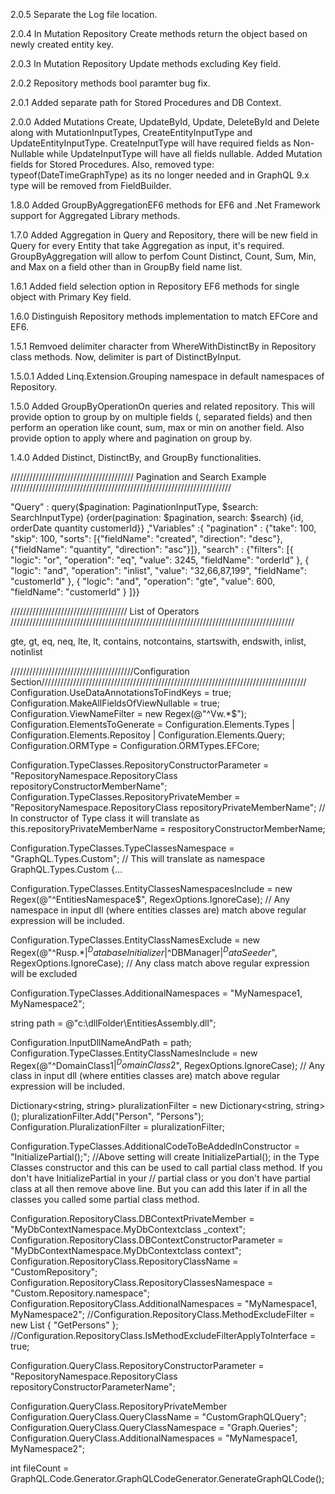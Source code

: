 2.0.5 Separate the Log file location.

2.0.4 In Mutation Repository Create methods return the object based on newly created entity key.

2.0.3 In Mutation Repository Update methods excluding Key field.

2.0.2 Repository methods bool paramter bug fix.

2.0.1 Added separate path for Stored Procedures and DB Context.

2.0.0 Added Mutations Create, UpdateById, Update, DeleteById and Delete along with MutationInputTypes, CreateEntityInputType and 
UpdateEntityInputType. CreateInputType will have required fields as Non-Nullable while UpdateInputType will have all fields nullable.
Added Mutation fields for Stored Procedures.
Also, removed type: typeof(DateTimeGraphType) as its no longer needed and in GraphQL 9.x type will be removed from FieldBuilder.

1.8.0 Added GroupByAggregationEF6 methods for EF6 and .Net Framework support for Aggregated Library methods.

1.7.0 Added Aggregation in Query and Repository, there will be new field in Query for every Entity that take Aggregation as input, it's required.
 GroupByAggregation will allow to perfom Count Distinct, Count, Sum, Min, and Max on a field other than in GroupBy field name list.

1.6.1 Added field selection option in Repository EF6 methods for single object with Primary Key field. 

1.6.0 Distinguish Repository methods implementation to match EFCore and EF6. 

1.5.1 Remvoed delimiter character from WhereWithDistinctBy in Repository class methods. Now, delimiter is part of DistinctByInput.

1.5.0.1 Added Linq.Extension.Grouping namespace in default namespaces of Repository.

1.5.0 Added GroupByOperationOn queries and related repository. This will provide option to group by on multiple fields (, separated fields) and then perform an operation like count, sum, max or min on another field. Also provide option to apply where and pagination on group by.

1.4.0 Added Distinct, DistinctBy, and GroupBy functionalities.

/////////////////////////////////////// Pagination and Search Example //////////////////////////////////////////////////////////////////////

"Query" : query($pagination: PaginationInputType, $search: SearchInputType) {order(pagination: $pagination, search: $search) {id, orderDate quantity customerId}} ,"Variables" :{ "pagination" : {"take": 100, "skip": 100, "sorts": [{"fieldName": "created", "direction": "desc"}, {"fieldName": "quantity", "direction": "asc"}]}, "search" : {"filters": [{ "logic": "or", "operation": "eq", "value": 3245, "fieldName": "orderId" }, { "logic": "and", "operation": "inlist", "value": "32,66,87,199", "fieldName": "customerId" }, { "logic": "and", "operation": "gte", "value": 600, "fieldName": "customerId" } ]}}

///////////////////////////////////// List of Operators //////////////////////////////////////////////////////////////////////////////////////////

gte, gt, eq, neq, lte, lt, contains, notcontains, startswith, endswith, inlist, notinlist

///////////////////////////////////////Configuration Section//////////////////////////////////////////////////////////////////////////////////// Configuration.UseDataAnnotationsToFindKeys = true; Configuration.MakeAllFieldsOfViewNullable = true; Configuration.ViewNameFilter = new Regex(@"^Vw.*$"); Configuration.ElementsToGenerate = Configuration.Elements.Types | Configuration.Elements.Repositoy | Configuration.Elements.Query; Configuration.ORMType = Configuration.ORMTypes.EFCore;

Configuration.TypeClasses.RepositoryConstructorParameter = "RepositoryNamespace.RepositoryClass repositoryConstructorMemberName"; 
Configuration.TypeClasses.RepositoryPrivateMember = "RepositoryNamespace.RepositoryClass repositoryPrivateMemberName"; 
// In constructor of Type class it will translate as this.repositoryPrivateMemberName = respositoryConstructorMemberName;

Configuration.TypeClasses.TypeClassesNamespace = "GraphQL.Types.Custom"; // This will translate as namespace GraphQL.Types.Custom {...

Configuration.TypeClasses.EntityClassesNamespacesInclude = new Regex(@"^EntitiesNamespace$", RegexOptions.IgnoreCase); 
// Any namespace in input dll (where entities classes are) match above regular expression will be included.

Configuration.TypeClasses.EntityClassNamesExclude = new Regex(@"^Rusp.*$|^DatabaseInitializer$|^DBManager$|^DataSeeder$", RegexOptions.IgnoreCase); 
// Any class match above regular expression will be excluded

Configuration.TypeClasses.AdditionalNamespaces = "MyNamespace1, MyNamespace2";

string path = @"c:\dllFolder\EntitiesAssembly.dll";

Configuration.InputDllNameAndPath = path; 
Configuration.TypeClasses.EntityClassNamesInclude = new Regex(@"^DomainClass1$|^DomainClass2$", RegexOptions.IgnoreCase); 
// Any class in input dll (where entities classes are) match above regular expression will be included.

Dictionary<string, string> pluralizationFilter = new Dictionary<string, string>(); 
pluralizationFilter.Add("Person", "Persons"); 
Configuration.PluralizationFilter = pluralizationFilter;

Configuration.TypeClasses.AdditionalCodeToBeAddedInConstructor = "InitializePartial();"; 
//Above setting will create InitializePartial(); in the Type Classes constructor and this can be used to call partial class method. If you don't have InitializePartial in your 
// partial class or you don't have partial class at all then remove above line. But you can add this later if in all the classes you called some partial class method.

Configuration.RepositoryClass.DBContextPrivateMember = "MyDbContextNamespace.MyDbContextclass _context"; 
Configuration.RepositoryClass.DBContextConstructorParameter = "MyDbContextNamespace.MyDbContextclass context"; 
Configuration.RepositoryClass.RepositoryClassName = "CustomRepository"; 
Configuration.RepositoryClass.RepositoryClassesNamespace = "Custom.Repository.namespace"; 
Configuration.RepositoryClass.AdditionalNamespaces = "MyNamespace1, MyNamespace2"; 
//Configuration.RepositoryClass.MethodExcludeFilter = new List<string> { "GetPersons" }; 
//Configuration.RepositoryClass.IsMethodExcludeFilterApplyToInterface = true;

Configuration.QueryClass.RepositoryConstructorParameter = "RepositoryNamespace.RepositoryClass repositoryConstructorParameterName"; 

Configuration.QueryClass.RepositoryPrivateMember Configuration.QueryClass.QueryClassName = "CustomGraphQLQuery"; 
Configuration.QueryClass.QueryClassNamespace = "Graph.Queries"; 
Configuration.QueryClass.AdditionalNamespaces = "MyNamespace1, MyNamespace2";

int fileCount = GraphQL.Code.Generator.GraphQLCodeGenerator.GenerateGraphQLCode();